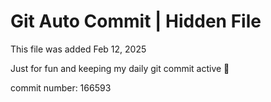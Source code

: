 # Git Auto Commit | Hidden File

This file was added Feb 12, 2025

Just for fun and keeping my daily git commit active 🤪

commit number: 166593
